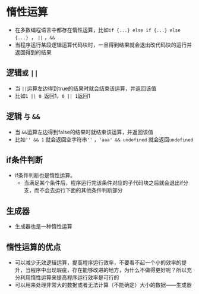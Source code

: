 # 惰性运算
- 在多数编程语言中都存在惰性运算，比如`if {...} else if {...} else {...} `， `||` ，`&&`
- 当程序运行某段逻辑运算代码块时，一旦得到结果就会退出改代码快的运行并返回得到的结果

## 逻辑`或`  `||`
- 当 `||`运算左边得到true的结果时就会结束该运算，并返回该值
- 比如`1 || 0 `返回1，`0 || 1`返回1

## 逻辑  `与`  `&&`
- 当 `&&`运算左边得到false的结果时就结束该运算，并返回该值
- 比如`'' && 1` 就会返回空字符串`''` ，`'aaa' && undefined` 就会返回`undefined`

## if条件判断
- if条件判断也是惰性运算。
	- 当满足某个条件后，程序运行完该条件对应的子代码块之后就会退出if分支，而不会去运行下面的其他条件判断部分
	
## 生成器
- 生成器也是一种惰性运算

## 惰性运算的优点
- 可以减少无效逻辑运算，提高程序运行效率，不要看不起一个小的效率的提升，当程序中出现瑕疵，存在能够改进的地方，为什么不做得更好呢？所以充分利用惰性运算来提高程序运行效率是可行的
- 可以用来处理非常大的数据或者无法计算（不能确定）大小的数据——生成器   
